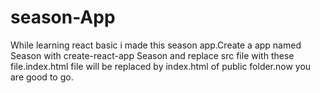 # season-App
While learning react basic i made this season app.Create a app named Season with create-react-app Season and replace src file with these file.index.html file will be replaced by index.html  of public folder.now you are good to go. 
